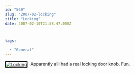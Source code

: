 ```yaml
---
id: "569"
slug: "2007-02-locking"
title: "Locking"
date: 2007-02-10T21:58:47.000Z



tags:

  - "General"
---
```

<div class="sqs-html-content">
  <div style="float: left; margin-right: 10px; margin-bottom: 10px;"> <a href="http://www.flickr.com/photos/mclazarus/386078531/" title="Locking"><img src="http://farm1.static.flickr.com/141/386078531_70948832ed_m.jpg" alt="Locking" style="border: solid 2px #000000;" /></a>
</div>
<p>Apparently alli had a real locking door knob.  Fun.
<br clear="all" /></p>
</div>
